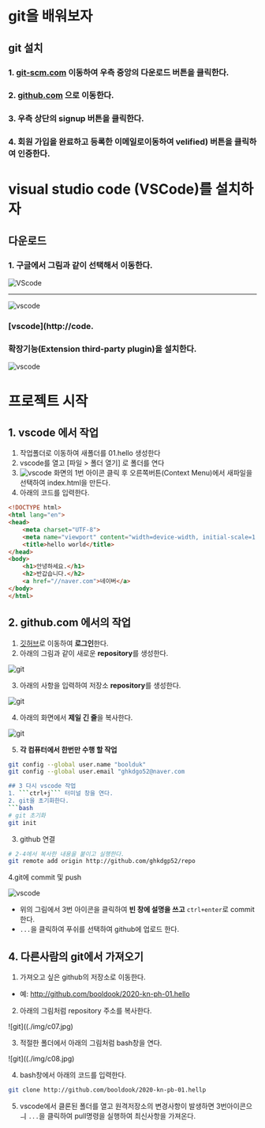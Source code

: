# git을 배워보자
## git 설치
### 1. [git-scm.com](http://git-scm.com) 이동하여 우측 중앙의 다운로드 버튼을 클릭한다.
### 2. [github.com](http://github) 으로 이동한다.
### 3. 우측 상단의 **signup** 버튼을 클릭한다.
### 4. 회원 가입을 완료하고 등록한 이메일로이동하여 velified) 버튼을 클릭하여 인증한다.

# visual studio code (VSCode)를 설치하자
## 다운로드
### 1. 구글에서 그림과 같이 선택해서 이동한다.
![VScode](./img/c01.jpg)

---
![vscode](./img/c02.jpg)


### [vscode](http://code.

### 확장기능(Extension third-party plugin)을 설치한다.

![vscode](./img/c09.jpg)


# 프로젝트 시작
## 1. vscode 에서 작업
1. 작업폴더로 이동하여 새폴더를 01.hello 생성한다
2. vscode를 열고 [파일 > 폴더 열기] 로 폴더를 연다
3. ![vscode](./img/c03.jpg) 화면의 1번 아이콘 클릭 후 오른쪽버튼(Context Menu)에서 새파일을 선택하여 index.html을 만든다.
4. 아래의 코드를 입력한다.
```html
<!DOCTYPE html>
<html lang="en">
<head>
	<meta charset="UTF-8">
	<meta name="viewport" content="width=device-width, initial-scale=1.0">
	<title>hello world</title>
</head>
<body>
	<h1>안녕하세요.</h1>
	<h2>반갑습니다.</h2>
	<a href="//naver.com">네이버</a>
</body>
</html>
```

## 2. github.com 에서의 작업
1. [깃허브](http://github.com)로 이동하여 **로그인**한다.
2. 아래의 그림과 같이 새로운 **repository**를 생성한다.

![git](./img/c04.jpg)

3. 아래의 사항을 입력하여 저장소 **repository**를 생성한다.

![git](./img/c04.jpg)

4. 아래의 화면에서 **제일 긴 줄**을 복사한다.

![git](./img/c04.jpg)

5. **각 컴퓨터에서 한번만 수행 할 작업**
```bash
git config --global user.name "boolduk"
git config --global user.email "ghkdgo52@naver.com

## 3 다시 vscode 작업
1. ```ctrl+j``` 터미널 창을 연다.
2. git을 초기화한다.
```bash
# git 초기화
git init
```

3. github 연결
```bash
# 2-4에서 복사한 내용을 붙이고 실행한다.
git remote add origin http://github.com/ghkdgp52/repo
```

4.git에 commit 및 push

![vscode](./img/c03.jpg)

- 위의 그림에서 3번 아이콘을 클릭하여 **빈 창에 설명을 쓰고** ```ctrl+enter```로 commit한다.
- ```...```을 클릭하여 푸쉬를 선택하여 github에 업로드 한다.


## 4. 다른사람의 git에서 가져오기
1. 가져오고 싶은 github의 저장소로 이동한다.
- 예: http://github.com/booldook/2020-kn-ph-01.hello
2. 아래의 그림처럼 repository 주소를 복사한다.

![git]((./img/c07.jpg)

3. 적절한 폴더에서 아래의 그림처럼 bash창을 연다.

![git]((./img/c08.jpg)

4. bash창에서 아래의 코드를 입력한다.
```bash
git clone http://github.com/booldook/2020-kn-pb-01.hellp
```

5. vscode에서 클론된 폴더를 열고 원격저장소의 변경사항이 발생하면 3번아이콘으ㅢ ```...```을 클릭하여 pull명령을
실행하여 최신사항을 가져온다.


